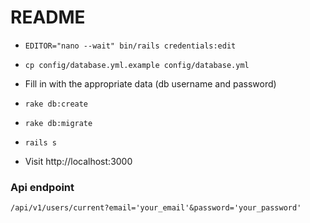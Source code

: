 # README

* `EDITOR="nano --wait" bin/rails credentials:edit`

* `cp config/database.yml.example config/database.yml`

* Fill in with the  appropriate data (db username and password)

* `rake db:create`

* `rake db:migrate`

* `rails s`

* Visit http://localhost:3000

### Api endpoint

`/api/v1/users/current?email='your_email'&password='your_password'`